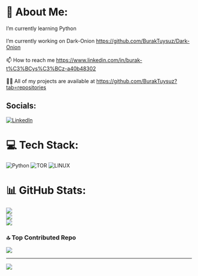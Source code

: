 # 💫 About Me:
I’m currently learning Python<br><br>I’m currently working on Dark-Onion https://github.com/BurakTuysuz/Dark-Onion<br><br>📫 How to reach me https://www.linkedin.com/in/burak-t%C3%BCys%C3%BCz-a40b48302<br><br>👨‍💻 All of my projects are available at https://github.com/BurakTuysuz?tab=repositories


## Socials:
[![LinkedIn](https://img.shields.io/badge/LinkedIn-%230077B5.svg?logo=linkedin&logoColor=white)](https://www.linkedin.com/in/burak-t%C3%BCys%C3%BCz-a40b48302) 

# 💻 Tech Stack:
![Python](https://img.shields.io/badge/python-3670A0?style=for-the-badge&logo=python&logoColor=ffdd54) ![TOR](https://img.shields.io/badge/tor-%237E4798.svg?style=for-the-badge&logo=tor-project&logoColor=white) ![LINUX](https://img.shields.io/badge/Linux-FCC624?style=for-the-badge&logo=linux&logoColor=black)
# 📊 GitHub Stats:
![](https://github-readme-stats.vercel.app/api?username=BurakTuysuz&theme=radical&hide_border=false&include_all_commits=true&count_private=false)<br/>
![](https://github-readme-streak-stats.herokuapp.com/?user=BurakTuysuz&theme=radical&hide_border=false)<br/>
![](https://github-readme-stats.vercel.app/api/top-langs/?username=BurakTuysuz&theme=radical&hide_border=false&include_all_commits=true&count_private=false&layout=compact)

### 🔝 Top Contributed Repo
![](https://github-contributor-stats.vercel.app/api?username=BurakTuysuz&limit=5&theme=onedark&combine_all_yearly_contributions=true)

---
![](https://komarev.com/ghpvc/?username=BurakTuysuz&color=blueviolet)
